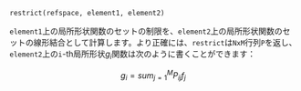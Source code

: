 ```
restrict(refspace, element1, element2)
```

`element1`上の局所形状関数のセットの制限を、`element2`上の局所形状関数のセットの線形結合として計算します。より正確には、`restrict`は`NxM`行列`P`を返し、`element2`上の`i`-th局所形状$g_i$関数は次のように書くことができます：

$$
g_i = sum_{j=1}^{M} P_{ij} f_j
$$
